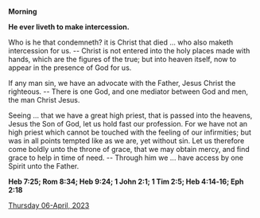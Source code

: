 **Morning**

**He ever liveth to make intercession.**
 
Who is he that condemneth? it is Christ that died ... who also maketh intercession for us. -- Christ is not entered into the holy places made with hands, which are the figures of the true; but into heaven itself, now to appear in the presence of God for us.
 
If any man sin, we have an advocate with the Father, Jesus Christ the righteous. -- There is one God, and one mediator between God and men, the man Christ Jesus.
 
Seeing ... that we have a great high priest, that is passed into the heavens, Jesus the Son of God, let us hold fast our profession. For we have not an high priest which cannot be touched with the feeling of our infirmities; but was in all points tempted like as we are, yet without sin. Let us therefore come boldly unto the throne of grace, that we may obtain mercy, and find grace to help in time of need. -- Through him we ... have access by one Spirit unto the Father.  

**Heb 7:25; Rom 8:34; Heb 9:24; 1 John 2:1; 1 Tim 2:5; Heb 4:14‑16; Eph 2:18**

[Thursday 06-April, 2023](https://t.me/daily_light)
